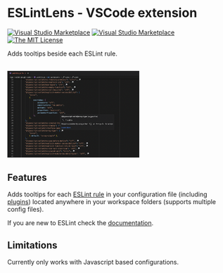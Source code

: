# ESLintLens - VSCode extension

[![Visual Studio Marketplace](https://img.shields.io/vscode-marketplace/v/ldlework.eslintlens.svg)](https://marketplace.visualstudio.com/items?itemName=ldlework.eslintlens)
[![Visual Studio Marketplace](https://vsmarketplacebadge.apphb.com/installs-short/ldlework.eslintlens.svg?style=flat-square)](https://marketplace.visualstudio.com/items?itemName=ldlework.eslintlens)
[![The MIT License](https://img.shields.io/badge/license-MIT-orange.svg?style=flat-square)](http://opensource.org/licenses/MIT)

Adds tooltips beside each ESLint rule.

<p align="left">
  <br />
  <img src="https://raw.githubusercontent.com/dustinlacewell/vscode-eslintlens/master/images/screenshot-1.png" alt="ESLintLens Screenshot" width="300px" />
  <br />
</p>

## Features

Adds tooltips for each [ESLint rule](https://eslint.org/docs/rules/) in your configuration file (including [plugins](https://www.npmjs.com/search?q=eslint-plugin-&ranking=popularity)) located anywhere in your workspace folders (supports multiple config files).

If you are new to ESLint check the [documentation](http://eslint.org/).

## Limitations

Currently only works with Javascript based configurations.